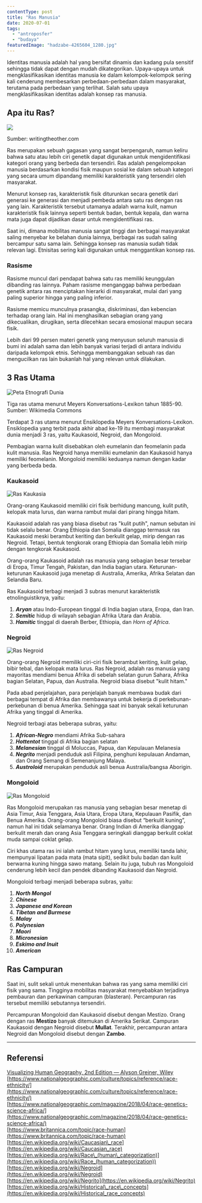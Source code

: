 ```yaml
---
contentType: post
title: "Ras Manusia"
date: 2020-07-01
tags: 
  - "antroposfer"
  - "budaya"
featuredImage: "hadzabe-4265604_1280.jpg"
---
```


Identitas manusia adalah hal yang bersifat dinamis dan kadang pula sensitif sehingga tidak dapat dengan mudah dikategorikan. Upaya-upaya untuk mengklasifikasikan identitas manusia ke dalam kelompok-kelompok sering kali cenderung membesarkan perbedaan-perbedaan dalam masyarakat, terutama pada perbedaan yang terlihat. Salah satu upaya mengklasifikasikan identitas adalah konsep ras manusia.

## Apa itu Ras?

![](images/uploads/image.jpeg)

Sumber: writingtheother.com

Ras merupakan sebuah gagasan yang sangat berpengaruh, namun keliru bahwa satu atau lebih ciri genetik dapat digunakan untuk mengidentifikasi kategori orang yang berbeda dan tersendiri. Ras adalah pengelompokan manusia berdasarkan kondisi fisik maupun sosial ke dalam sebuah kategori yang secara umum dipandang memiliki karakteristik yang tersendiri oleh masyarakat.

Menurut konsep ras, karakteristik fisik diturunkan secara genetik dari generasi ke generasi dan menjadi pembeda antara satu ras dengan ras yang lain. Karakteristik tersebut utamanya adalah warna kulit, namun karakteristik fisik lainnya seperti bentuk badan, bentuk kepala, dan warna mata juga dapat dijadikan dasar untuk mengidentifikasi ras.

Saat ini, dimana mobilitas manusia sangat tinggi dan berbagai masyarakat saling menyebar ke belahan dunia lainnya, berbagai ras sudah saling bercampur satu sama lain. Sehingga konsep ras manusia sudah tidak relevan lagi. Etnisitas sering kali digunakan untuk menggantikan konsep ras.

### Rasisme

Rasisme muncul dari pendapat bahwa satu ras memiliki keunggulan dibanding ras lainnya. Paham rasisme menganggap bahwa perbedaan genetik antara ras menciptakan hierarki di masyarakat, mulai dari yang paling superior hingga yang paling inferior.

Rasisme memicu munculnya prasangka, diskriminasi, dan kebencian terhadap orang lain. Hal ini menghasilkan sebagian orang yang dikecualikan, dirugikan, serta dilecehkan secara emosional maupun secara fisik.

Lebih dari 99 persen materi genetik yang menyusun seluruh manusia di bumi ini adalah sama dan lebih banyak variasi terjadi di antara individu daripada kelompok etnis. Sehingga membanggakan sebuah ras dan mengucilkan ras lain bukanlah hal yang relevan untuk dilakukan.

## 3 Ras Utama

![Peta Etnografi Dunia](images/uploads/image-3-1024x810.jpeg)

Tiga ras utama menurut Meyers Konversations-Lexikon tahun 1885-90. Sumber: Wikimedia Commons

Terdapat 3 ras utama menurut Ensiklopedia Meyers Konversations-Lexikon. Ensiklopedia yang terbit pada akhir abad ke-19 itu membagi masyarakat dunia menjadi 3 ras, yaitu Kaukasoid, Negroid, dan Mongoloid.

Pembagian warna kulit disebabkan oleh eumelanin dan feomelanin pada kulit manusia. Ras Negroid hanya memiliki eumelanin dan Kaukasoid hanya memiliki feomelanin. Mongoloid memiliki keduanya namun dengan kadar yang berbeda beda.

### Kaukasoid

![Ras Kaukasia](images/uploads/image.png)

Orang-orang Kaukasoid memiliki ciri fisik berhidung mancung, kulit putih, kelopak mata lurus, dan warna rambut mulai dari pirang hingga hitam.

Kaukasoid adalah ras yang biasa disebut ras "kulit putih", namun sebutan ini tidak selalu benar. Orang Ethiopia dan Somalia dianggap termasuk ras Kaukasoid meski berambut keriting dan berkulit gelap, mirip dengan ras Negroid. Tetapi, bentuk tengkorak orang Ethiopia dan Somalia lebih mirip dengan tengkorak Kaukasoid.

Orang-orang Kaukasoid adalah ras manusia yang sebagian besar tersebar di Eropa, Timur Tengah, Pakistan, dan India bagian utara. Keturunan-keturunan Kaukasoid juga menetap di Australia, Amerika, Afrika Selatan dan Selandia Baru.

Ras Kaukasoid terbagi menjadi 3 subras menurut karakteristik etnolinguistiknya, yaitu:

1. **_Aryan_** atau Indo-European tinggal di India bagian utara, Eropa, dan Iran.
2. **_Semitic_** hidup di wilayah sebagian Afrika Utara dan Arabia.
3. **_Hamitic_** tinggal di daerah Berber, Ethiopia, dan _Horn of Africa_.

### Negroid

![Ras Negroid](images/uploads/image-1.jpeg)

Orang-orang Negroid memiliki ciri-ciri fisik berambut keriting, kulit gelap, bibir tebal, dan kelopak mata lurus. Ras Negroid, adalah ras manusia yang mayoritas mendiami benua Afrika di sebelah selatan gurun Sahara, Afrika bagian Selatan, Papua, dan Australia. Negroid biasa disebut "kulit hitam."

Pada abad penjelajahan, para penjelajah banyak membawa budak dari berbagai tempat di Afrika dan membawanya untuk bekerja di perkebunan-perkebunan di benua Amerika. Sehingga saat ini banyak sekali keturunan Afrika yang tinggal di Amerika.

Negroid terbagi atas beberapa subras, yaitu:

1. **_African-Negro_** mendiami Afrika Sub-sahara
2. **_Hottentot_** tinggal di Afrika bagian selatan
3. **_Melanesian_** tinggal di Moluccas, Papua, dan Kepulauan Melanesia
4. **_Negrito_** menjadi penduduk asli Filipina, penghuni kepulauan Andaman, dan Orang Semang di Semenanjung Malaya.
5. **_Austroloid_** merupakan penduduk asli benua Australia/bangsa Aborigin.

### Mongoloid

![Ras Mongoloid](images/uploads/image-2.jpeg)

Ras Mongoloid merupakan ras manusia yang sebagian besar menetap di Asia Timur, Asia Tenggara, Asia Utara, Eropa Utara, Kepulauan Pasifik, dan Benua Amerika. Orang-orang Mongoloid biasa disebut “berkulit kuning”, namun hal ini tidak selamanya benar. Orang Indian di Amerika dianggap berkulit merah dan orang Asia Tenggara seringkali dianggap berkulit coklat muda sampai coklat gelap.

Ciri khas utama ras ini ialah rambut hitam yang lurus, memiliki tanda lahir, mempunyai lipatan pada mata (mata sipit), sedikit bulu badan dan kulit berwarna kuning hingga sawo matang. Selain itu juga, tubuh ras Mongoloid cenderung lebih kecil dan pendek dibanding Kaukasoid dan Negroid.

Mongoloid terbagi menjadi beberapa subras, yaitu:

1. **_North Mongol_**
2. **_Chinese_**
3. **_Japanese and Korean_**
4. **_Tibetan and Burmese_**
5. **_Malay_**
6. **_Polynesian_**
7. **_Maori_**
8. **_Micronesian_**
9. **_Eskimo and Inuit_**
10. **_American_**

## Ras Campuran

Saat ini, sulit sekali untuk menentukan bahwa ras yang sama memiliki ciri fisik yang sama. Tingginya mobilitas masyarakat menyebabkan terjadinya pembauran dan perkawinan campuran (blasteran). Percampuran ras tersebut memiliki sebutannya tersendiri.

Percampuran Mongoloid dan Kaukasoid disebut dengan Mestizo. Orang dengan ras **Mestizo** banyak ditemukan di Amerika Serikat. Campuran Kaukasoid dengan Negroid disebut **Mullat**. Terakhir, percampuran antara Negroid dan Mongoloid disebut dengan **Zambo**.

* * *

## Referensi

[Visualizing Human Geography, 2nd Edition — Alyson Greiner, Wiley](https://amzn.to/2WYRB4u)  
[https://www.nationalgeographic.com/culture/topics/reference/race-ethnicity/](https://www.nationalgeographic.com/culture/topics/reference/race-ethnicity/)  
[https://www.nationalgeographic.com/magazine/2018/04/race-genetics-science-africa/](https://www.nationalgeographic.com/magazine/2018/04/race-genetics-science-africa/)  
[https://www.britannica.com/topic/race-human](https://www.britannica.com/topic/race-human)  
[https://en.wikipedia.org/wiki/Caucasian\_race](https://en.wikipedia.org/wiki/Caucasian_race)  
[https://en.wikipedia.org/wiki/Race\_(human\_categorization)](https://en.wikipedia.org/wiki/Race_(human_categorization))  
[https://en.wikipedia.org/wiki/Negroid](https://en.wikipedia.org/wiki/Negroid)  
[https://en.wikipedia.org/wiki/Negrito](https://en.wikipedia.org/wiki/Negrito)  
[https://en.wikipedia.org/wiki/Historical\_race\_concepts](https://en.wikipedia.org/wiki/Historical_race_concepts)
